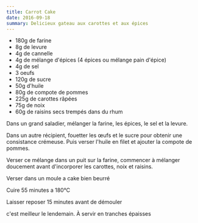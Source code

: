 ```yaml
---
title: Carrot Cake
date: 2016-09-18
summary: Delicieux gateau aux carottes et aux épices
---
```


* 180g de farine
* 8g de levure
* 4g de cannelle
* 4g de mélange d'épices (4 épices ou mélange pain d'épice)
* 4g de sel
* 3 oeufs
* 120g de sucre
* 50g d'huile
* 80g de compote de pommes
* 225g de carottes râpées
* 75g de noix
* 60g de raisins secs trempés dans du rhum


Dans un grand saladier, mélanger la farine, les épices, le sel et la levure.

Dans un autre récipient, fouetter les œufs et le sucre pour obtenir une consistance crémeuse.
Puis verser l'huile en filet et ajouter la compote de pommes.

Verser ce mélange dans un puit sur la farine, commencer à mélanger doucement avant d'incorporer les carottes, noix et raisins.

Verser dans un moule a cake bien beurré

Cuire 55 minutes a 180°C

Laisser reposer 15 minutes avant de démouler

c'est meilleur le lendemain. À servir en tranches épaisses

